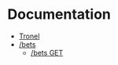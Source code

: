 Documentation
=============

* [Tronel](./README.md)
* [/bets](bets/README.md)
  * [/bets GET](bets/get.md)
